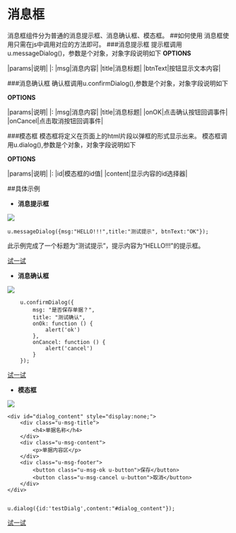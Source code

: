 # 消息框
消息框组件分为普通的消息提示框、消息确认框、模态框。
##如何使用
消息框使用只需在js中调用对应的方法即可。
###消息提示框
提示框调用u.messageDialog()，参数是个对象，对象字段说明如下
**OPTIONS**

|params|说明|
|:
|msg|消息内容|
|title|消息标题|
|btnText|按钮显示文本内容|


###消息确认框
确认框调用u.confirmDialog(),参数是个对象，对象字段说明如下

**OPTIONS**

|params|说明|
|:
|msg|消息内容|
|title|消息标题|
|onOK|点击确认按钮回调事件|
|onCancel|点击取消按钮回调事件|

###模态框
模态框将定义在页面上的html片段以弹框的形式显示出来。
模态框调用u.dialog(),参数是个对象，对象字段说明如下

**OPTIONS**

|params|说明|
|:
|id|模态框的id值|
|content|显示内容的id选择器|



##具体示例

- **消息提示框**


![](../../static/img/plugins/messageDialog.png)

	u.messageDialog({msg:"HELLO!!!",title:"测试提示", btnText:"OK"});

此示例完成了一个标题为“测试提示”，提示内容为“HELLO!!!”的提示框。

[试一试](http://iuap.yonyou.com/fe/demo/#/demos/ui/dialog/message "试一试")

- **消息确认框**

![](../../static/img/plugins/confirmDialog.png)

        u.confirmDialog({
            msg: "是否保存单据？",
            title: "测试确认",
            onOk: function () {
                alert('ok')
            },
            onCancel: function () {
                alert('cancel')
            }
        });

[试一试](http://iuap.yonyou.com/fe/demo/#/demos/ui/dialog/confirm "试一试")

- **模态框**

![](../../static/img/plugins/modalDialog.png)

	<div id="dialog_content" style="display:none;">
		<div class="u-msg-title">
			<h4>单据名称</h4>
		</div>
		<div class="u-msg-content">
			<p>单据内容区</p>
		</div>
		<div class="u-msg-footer">
			<button class="u-msg-ok u-button">保存</button>
			<button class="u-msg-cancel u-button">取消</button>
		</div>
	</div>


    u.dialog({id:'testDialg',content:"#dialog_content"});

[试一试](http://iuap.yonyou.com/fe/demo/#/demos/ui/dialog/modal "试一试")




 










